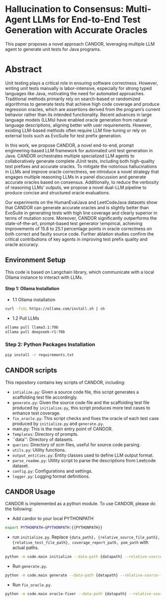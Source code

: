 # Hallucination to Consensus: Multi-Agent LLMs for End-to-End  Test Generation with Accurate Oracles 
This paper proposes a novel approach CANDOR, leveraging multiple LLM agent to generate unit tests for Java programs. 

# Abstract
Unit testing plays a critical role in ensuring software correctness. However, writing unit tests manually is labor-intensive, especially for strong typed languages like Java, motivating the need for automated approaches. Traditional methods primarily rely on search-based or randomized algorithmss to generate tests that achieve high code coverage and produce regression oracles, which are assertions derived from the program’s current behavior rather than its intended functionality. Recent advances in large language models (LLMs) have enabled oracle generation from natural language descriptions, aligning better with user requirements. However, existing LLM-based methods often require LLM fine-tuning or rely on external tools such as EvoSuite for test prefix generation.

In this work, we propose CANDOR, a novel end-to-end, prompt engineering-based LLM framework for automated unit test generation in Java. CANDOR orchestrates multiple specialized LLM agents to collaboratively generate complete JUnit tests, including both high-quality test prefixes and accurate oracles. To mitigate the notorious hallucinations in LLMs and improve oracle correctness, we introduce a novel strategy that engages multiple reasoning LLMs in a panel discussion and generate accurate oracles based on consensus. Additionally, to reduce the verbosity of reasoning LLMs' outputs, we propose a novel dual-LLM pipeline to produce concise and structured oracle evaluations. 

Our experiments on the HumanEvalJava and LeetCodeJava datasets show that CANDOR can generate accurate oracles and is slightly better than EvoSuite in generating tests with high line coverage and clearly superior in terms of mutation score. Moreover, CANDOR significantly outperforms the state-of-the-art, prompt-based test generator \empirical, achieving improvements of 15.8 to 25.1 percentage points in oracle correctness on both correct and faulty source code.  Further ablation studies confirm the critical contributions of key agents in improving test prefix quality and oracle accuracy.

## Environment Setup
This code is based on Langchain library, which communicate with a local Ollama instance to interact with LLMs. 

#### Step 1: Ollama Installation
- 1.1 Ollama installation
```bash
curl -fsSL https://ollama.com/install.sh | sh
```
- 1.2 Pull LLMs
```bash
ollama pull llama3.1:70b
ollama pull deepseek-r1:70b
```

###  Step 2: Python Packages Installation
```bash
pip install -r requirements.txt
```

## CANDOR scripts


This repository contains key scripts of CANDOR, including:
- ``intialize.py``: Given a source code file, this script generates a scaffolding test file accordingly.
- ``generate.py``: Given the source code file and the scaffolding test file produced by ``initialize.py``, this script produces more test cases to enhance test coverage. 
- ``fix_oracle.py``: This script checks and fixes the oracle of each test case produced by ``initialize.py`` and ``generate.py``. 
- main.py: This is the main entry point of CANDOR.
- ``Templates``: Directory of prompts.
- ``data'': Directory of datasets.
- ``queries``: Directory of scm files, useful for source code parsing.
- ``utils.py``: Utility functions.
- ``output_entities.py``: Entity classes used to define LLM output format.
- ``parse_readme.py``: Utility script to parse the descriptions from Leetcode dataset.
- ``config.py``: Configurations and settings.
- ``logger.py``: Logging format definitions.  

## CANDOR Usage
CANDOR is implemented as a python module. To use CANDOR, please do the following:

- Add candor to your local PYTHONPATH
```bash
export PYTHONPATH=$PYTHONPATH:{{PYTHONPATH}}
```
- run ``initialize.py``. Replace ``{data_path}, {relative_source_file_path}, {relative_test_file_path}, coverage_report_path, pom_path`` with actual paths. 

```bash
python -m code.main initialize --data-path {datapath} --relative-source-file-path {relative_source_file_path} --coverage-report-path {coverage_report_path} --test-command "mvn -f {pom_path} clean test jacoco:report" --generator
```
- Run ``generate.py``. 

```bash
python -m code.main generate --data-path {datapath} --relative-source-file-path {relative_source_file_path} --coverage-report-path {coverage_report_path} --test-command "mvn -f {pom_path} clean test jacoco:report" --generator "matg" --target-line-coverage, "0.99",
```

- Run ``fix_oracle.py``. 

```bash
python -m code.main oracle-fixer --data-path {datapath} --relative-source-file-path {relative_source_file_path} --coverage-report-path {coverage_report_path} --test-command "mvn -f {pom_path} clean test jacoco:report" --generator "matg"  --target-line-coverage, "0.99",
```
